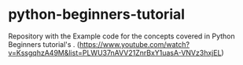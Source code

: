 # python-beginners-tutorial
Repository with the Example code for the concepts covered in Python Beginners tutorial's .
(https://www.youtube.com/watch?v=KssgqhzA49M&list=PLWU37nAVV21ZnrBxY1uasA-VNVz3hxjEL)
